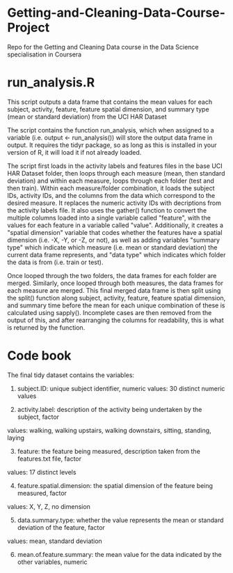 # Getting-and-Cleaning-Data-Course-Project
Repo for the Getting and Cleaning Data course in the Data Science specialisation in Coursera

# run_analysis.R
This script outputs a data frame that contains the mean values for each subject, activity, feature, feature spatial dimension, and summary type (mean or standard deviation) from the UCI HAR Dataset

The script contains the function run_analysis, which when assigned to a variable (i.e. output <- run_analysis()) will store the output data frame in output. It requires the tidyr package, so as long as this is installed in your version of R, it will load it if not already loaded.

The script first loads in the activity labels and features files in the base UCI HAR Dataset folder, then loops through each measure (mean, then standard deviation) and within each measure, loops through each folder (test and then train). Within each measure/folder combination, it loads the subject IDs, activity IDs, and the columns from the data which correspond to the desired measure. It replaces the numeric activity IDs with decriptions from the activity labels file. It also uses the gather() function to convert the multiple columns loaded into a single variable called "feature", with the values for each feature in a variable called "value". Additionally, it creates a "spatial dimension" variable that codes whether the features have a spatial dimension (i.e. -X, -Y, or -Z, or not), as well as adding variables "summary type" which indicate which measure (i.e. mean or standard deviation) the current data frame represents, and "data type" which indicates which folder the data is from (i.e. train or test).

Once looped through the two folders, the data frames for each folder are merged. Similarly, once looped through both measures, the data frames for each measure are merged. This final merged data frame is then split using the split() function along subject, activity, feature, feature spatial dimension, and summary time before the mean for each unique combination of these is calculated using sapply(). Incomplete cases are then removed from the output of this, and after rearranging the columns for readability, this is what is returned by the function.

# Code book

The final tidy dataset contains the variables:

1. subject.ID: unique subject identifier, numeric 
values: 30 distinct numeric values

2. activity.label: description of the activity being undertaken by the subject, factor

values: walking, walking upstairs, walking downstairs, sitting, standing, laying

3. feature: the feature being measured, description taken from the features.txt file, factor

values: 17 distinct levels

4. feature.spatial.dimension: the spatial dimension of the feature being measured, factor

values: X, Y, Z, no dimension

5. data.summary.type: whether the value represents the mean or standard deviation of the feature, factor

values: mean, standard deviation

6. mean.of.feature.summary: the mean value for the data indicated by the other variables, numeric
